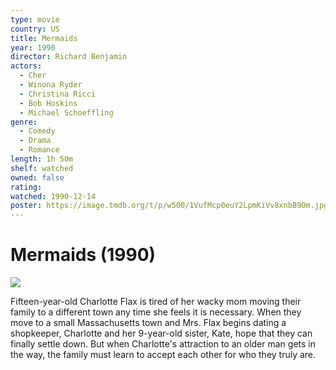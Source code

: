 ```yaml
---
type: movie
country: US
title: Mermaids
year: 1990
director: Richard Benjamin
actors:
  - Cher
  - Winona Ryder
  - Christina Ricci
  - Bob Hoskins
  - Michael Schoeffling
genre:
  - Comedy
  - Drama
  - Romance
length: 1h 50m
shelf: watched
owned: false
rating:
watched: 1990-12-14
poster: https://image.tmdb.org/t/p/w500/1VufMcp0euY2LpmKiVv8xnbB9Om.jpg
---
```


# Mermaids (1990)

![](https://image.tmdb.org/t/p/w500/1VufMcp0euY2LpmKiVv8xnbB9Om.jpg)

Fifteen-year-old Charlotte Flax is tired of her wacky mom moving their family to a different town any time she feels it is necessary. When they move to a small Massachusetts town and Mrs. Flax begins dating a shopkeeper, Charlotte and her 9-year-old sister, Kate, hope that they can finally settle down. But when Charlotte's attraction to an older man gets in the way, the family must learn to accept each other for who they truly are.